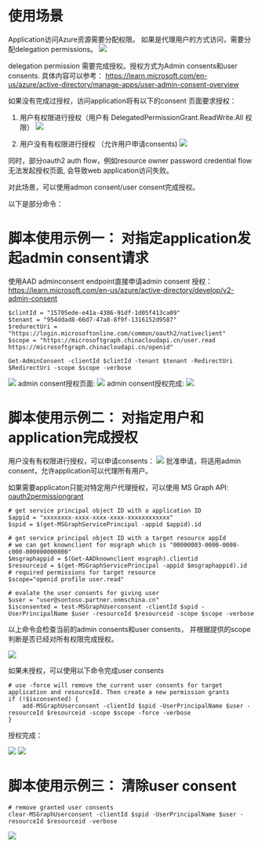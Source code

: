 # 使用场景

Application访问Azure资源需要分配权限。 如果是代理用户的方式访问，需要分配delegation permissions。
![](./consent0.png)

delegation permission 需要完成授权。授权方式为Admin consents和user consents. 具体内容可以参考：
<https://learn.microsoft.com/en-us/azure/active-directory/manage-apps/user-admin-consent-overview>

如果没有完成过授权，访问application将有以下的consent 页面要求授权：

1) 用户有权限进行授权（用户有 DelegatedPermissionGrant.ReadWrite.All 权限）
![](./consent1.png)

2) 用户没有有权限进行授权 （允许用户申请consents)
![](./consent4.png)

同时，部分oauth2 auth flow，例如resource owner password credential flow无法发起授权页面, 会导致web application访问失败。 

对此场景，可以使用admon consent/user consent完成授权。 

以下是部分命令：

# 脚本使用示例一： 对指定application发起admin consent请求
使用AAD adminconsent endpoint直接申请admin consent 授权：
<https://learn.microsoft.com/en-us/azure/active-directory/develop/v2-admin-consent>
	
    $clintId = "15705ede-e41a-4386-91df-1d05f413ca09"
	$tenant = "954ddad8-66d7-47a8-8f9f-1316152d9587"
	$redurectUri = "https://login.microsoftonline.com/common/oauth2/nativeclient"
	$scope = "https://microsoftgraph.chinacloudapi.cn/user.read https://microsoftgraph.chinacloudapi.cn/openid"

	Get-AdminConsent -clientId $clintId -tenant $tenant -RedirectUri $RedirectUri -scope $scope -verbose

![](./consent2.png)
admin consent授权页面:
![](./consent3.png)
admin consent授权完成:
![](./consent6.png)


# 脚本使用示例二： 对指定用户和application完成授权

用户没有有权限进行授权，可以申请consents：
![](./consent5.png)
批准申请，将适用admin consent，允许application可以代理所有用户。

如果需要applicaton只能对特定用户代理授权，可以使用 MS Graph API: <a href="https://learn.microsoft.com/en-us/graph/api/resources/oauth2permissiongrant?view=graph-rest-1.0" title="oauth2permissiongrant">oauth2permissiongrant</a>

	# get service principal object ID with a application ID
	$appid = "xxxxxxxx-xxxx-xxxx-xxxx-xxxxxxxxxxxx"
	$spid = $(get-MSGraphServicePrincipal -appid $appid).id
	
	# get service principal object ID with a target resource appId
	# we can get knownclient for msgraph which is "00000003-0000-0000-c000-000000000000"
	$msgraphappid = $(Get-AADknownclient msgraph).clientid
	$resourceid = $(get-MSGraphServicePrincipal -appid $msgraphappid).id	
	# required permissions for target resource
	$scope="openid profile user.read"

	# evalate the user consents for giving user
	$user = "user@sontoso.partner.onmschina.cn" 
	$isconsented = test-MSGraphUserconsent -clientId $spid -UserPrincipalName $user -resourceId $resourceid -scope $scope -verbose

以上命令会检查当前的admin consents和user consents， 并根据提供的scope判断是否已经对所有权限完成授权。

![](./consent7.png)

如果未授权，可以使用以下命令完成user consents

	# use -force will remove the current user consents for target application and resourceId. Then create a new permission grants
	if (!$isconsented) {
		add-MSGraphUserconsent -clientId $spid -UserPrincipalName $user -resourceId $resourceid -scope $scope -force -verbose
	}

授权完成：

![](./consent8.png)
![](./consent9.png)
	


# 脚本使用示例三： 清除user consent 

	# remove granted user consents
	clear-MSGraphUserconsent -clientId $spid -UserPrincipalName $user -resourceId $resourceid -verbose

![](./consent10.png)
